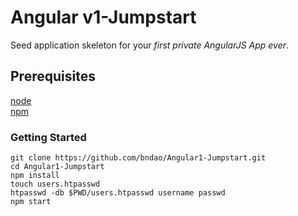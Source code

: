 # Angular v1-Jumpstart

Seed application skeleton for your *first private AngularJS App ever*.

## Prerequisites

[node](https://nodejs.org/en/)  
[npm](https://www.npmjs.com/package/npm)

### Getting Started

`git clone https://github.com/bndao/Angular1-Jumpstart.git`  
`cd Angular1-Jumpstart`  
`npm install`  
`touch users.htpasswd`  
`htpasswd -db $PWD/users.htpasswd username passwd`  
`npm start`
